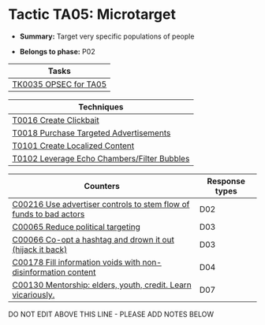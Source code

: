 # Tactic TA05: Microtarget

* **Summary:** Target very specific populations of people

* **Belongs to phase:** P02



| Tasks |
| ----- |
| [TK0035 OPSEC for TA05](../../generated_pages/tasks/TK0035.md) |



| Techniques |
| ---------- |
| [T0016 Create Clickbait](../../generated_pages/techniques/T0016.md) |
| [T0018 Purchase Targeted Advertisements](../../generated_pages/techniques/T0018.md) |
| [T0101 Create Localized Content](../../generated_pages/techniques/T0101.md) |
| [T0102 Leverage Echo Chambers/Filter Bubbles](../../generated_pages/techniques/T0102.md) |



| Counters | Response types |
| -------- | -------------- |
| [C00216 Use advertiser controls to stem flow of funds to bad actors](../../generated_pages/counters/C00216.md) | D02 |
| [C00065 Reduce political targeting](../../generated_pages/counters/C00065.md) | D03 |
| [C00066 Co-opt a hashtag and drown it out (hijack it back)](../../generated_pages/counters/C00066.md) | D03 |
| [C00178 Fill information voids with non-disinformation content](../../generated_pages/counters/C00178.md) | D04 |
| [C00130 Mentorship: elders, youth, credit. Learn vicariously.](../../generated_pages/counters/C00130.md) | D07 |


DO NOT EDIT ABOVE THIS LINE - PLEASE ADD NOTES BELOW